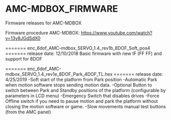 # AMC-MDBOX_FIRMWARE
Firmware releases for AMC-MDBOX

Firmware procedure AMC-MDBOX:
https://www.youtube.com/watch?v=13y8JGdSdX0

======= enc_6dof_AMC-mdbox_SERVO_1.4_rev1b_8DOF_Soft_pos4 ======= 
release date: 12/10/2018
Basic firmware with new IF (FF FF) and support for 8DOF

======= enc_6dof_AMC-mdbox_SERVO_1.4_rev1e_8DOF_Park_4DOF_TL.hex ======= 
release date: 4/25/2019
-Soft start of the platform from Park position
-Automatic Park when motion software stops sending motion data.
-Optional Button to switch between Park and Standby positions of the platform (configurable by parameters in LCD menu)
-Emergency Switch that disables drives
-Force Offline switch if you need to pause motion and park the platform without closing the motion software or game.
-Slow movements manual test buttons (from the AMC panel)
